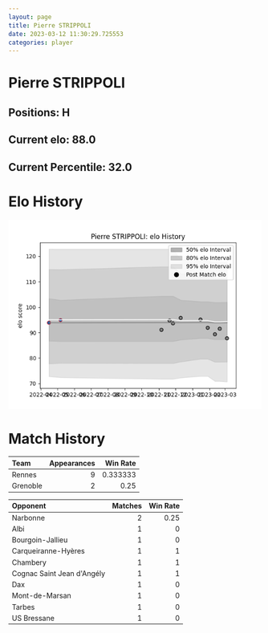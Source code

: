 ```yaml
---  
layout: page  
title: Pierre STRIPPOLI  
date: 2023-03-12 11:30:29.725553  
categories: player  
---
```

# Pierre STRIPPOLI

## Positions: H

## Current elo: 88.0

## Current Percentile: 32.0

# Elo History


![elo history](history_PierreSTRIPPOLI.png)
# Match History


| Team     |   Appearances |   Win Rate |
|:---------|--------------:|-----------:|
| Rennes   |             9 |   0.333333 |
| Grenoble |             2 |   0.25     |

| Opponent                   |   Matches |   Win Rate |
|:---------------------------|----------:|-----------:|
| Narbonne                   |         2 |       0.25 |
| Albi                       |         1 |       0    |
| Bourgoin-Jallieu           |         1 |       0    |
| Carqueiranne-Hyères        |         1 |       1    |
| Chambery                   |         1 |       1    |
| Cognac Saint Jean d'Angély |         1 |       1    |
| Dax                        |         1 |       0    |
| Mont-de-Marsan             |         1 |       0    |
| Tarbes                     |         1 |       0    |
| US Bressane                |         1 |       0    |